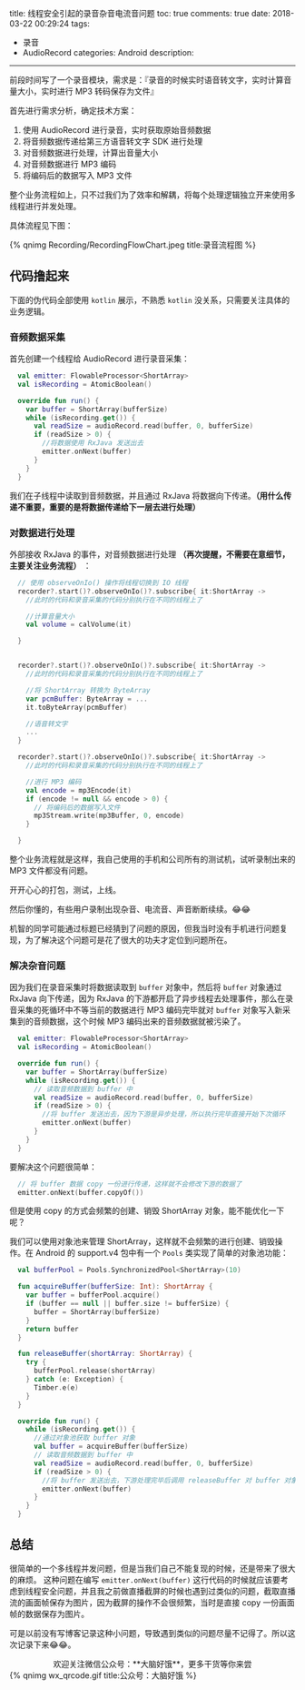 title: 线程安全引起的录音杂音电流音问题
toc: true
comments: true
date: 2018-03-22 00:29:24
tags:
- 录音
- AudioRecord
categories: Android
description:
---

前段时间写了一个录音模块，需求是：『录音的时候实时语音转文字，实时计算音量大小，实时进行 MP3 转码保存为文件』

首先进行需求分析，确定技术方案：

1. 使用 AudioRecord 进行录音，实时获取原始音频数据
2. 将音频数据传递给第三方语音转文字 SDK 进行处理
3. 对音频数据进行处理，计算出音量大小
4. 对音频数据进行 MP3 编码
5. 将编码后的数据写入 MP3 文件

整个业务流程如上，只不过我们为了效率和解耦，将每个处理逻辑独立开来使用多线程进行并发处理。

具体流程见下图：

{% qnimg Recording/RecordingFlowChart.jpeg title:录音流程图  %}

## 代码撸起来

下面的伪代码全部使用 `kotlin` 展示，不熟悉 `kotlin` 没关系，只需要关注具体的业务逻辑。

### 音频数据采集

首先创建一个线程给 AudioRecord 进行录音采集：

```kotlin
  val emitter: FlowableProcessor<ShortArray>
  val isRecording = AtomicBoolean()

  override fun run() {
    var buffer = ShortArray(bufferSize)
    while (isRecording.get()) {
      val readSize = audioRecord.read(buffer, 0, bufferSize)
      if (readSize > 0) {
        //将数据使用 RxJava 发送出去
        emitter.onNext(buffer)
      }
    }
  }
```

我们在子线程中读取到音频数据，并且通过 RxJava 将数据向下传递。**（用什么传递不重要，重要的是将数据传递给下一层去进行处理）**

### 对数据进行处理

外部接收 RxJava 的事件，对音频数据进行处理 **（再次提醒，不需要在意细节，主要关注业务流程）** ：

```kotlin
  // 使用 observeOnIo() 操作将线程切换到 IO 线程
  recorder?.start()?.observeOnIo()?.subscribe{ it:ShortArray ->
    //此时的代码和录音采集的代码分别执行在不同的线程上了

    //计算音量大小
    val volume = calVolume(it)

  }


  recorder?.start()?.observeOnIo()?.subscribe{ it:ShortArray ->
    //此时的代码和录音采集的代码分别执行在不同的线程上了

    //将 ShortArray 转换为 ByteArray
    var pcmBuffer: ByteArray = ...
    it.toByteArray(pcmBuffer)

    //语音转文字
    ...
  }

  recorder?.start()?.observeOnIo()?.subscribe{ it:ShortArray ->
    //此时的代码和录音采集的代码分别执行在不同的线程上了

    //进行 MP3 编码
    val encode = mp3Encode(it)
    if (encode != null && encode > 0) {
      // 将编码后的数据写入文件
      mp3Stream.write(mp3Buffer, 0, encode)
    }

  }

```

整个业务流程就是这样，我自己使用的手机和公司所有的测试机，试听录制出来的 MP3 文件都没有问题。

开开心心的打包，测试，上线。

然后你懂的，有些用户录制出现杂音、电流音、声音断断续续。😂😂

机智的同学可能通过标题已经猜到了问题的原因，但我当时没有手机进行问题复现，为了解决这个问题可是花了很大的功夫才定位到问题所在。

### 解决杂音问题

因为我们在录音采集时将数据读取到 `buffer` 对象中，然后将 `buffer` 对象通过 RxJava 向下传递，因为 RxJava 的下游都开启了异步线程去处理事件，那么在录音采集的死循环中不等当前的数据进行 MP3 编码完毕就对 `buffer` 对象写入新采集到的音频数据，这个时候 MP3 编码出来的音频数据就被污染了。

```kotlin
  val emitter: FlowableProcessor<ShortArray>
  val isRecording = AtomicBoolean()

  override fun run() {
    var buffer = ShortArray(bufferSize)
    while (isRecording.get()) {
      // 读取音频数据到 buffer 中
      val readSize = audioRecord.read(buffer, 0, bufferSize)
      if (readSize > 0) {
        //将 buffer 发送出去，因为下游是异步处理，所以执行完毕直接开始下次循环
        emitter.onNext(buffer)
      }
    }
  }
```

要解决这个问题很简单：

``` kotlin
  // 将 buffer 数据 copy 一份进行传递，这样就不会修改下游的数据了
  emitter.onNext(buffer.copyOf())
```

但是使用 copy 的方式会频繁的创建、销毁 ShortArray 对象，能不能优化一下呢？

我们可以使用对象池来管理 ShortArray，这样就不会频繁的进行创建、销毁操作。在 Android 的 support.v4 包中有一个 `Pools` 类实现了简单的对象池功能：

```kotlin
  val bufferPool = Pools.SynchronizedPool<ShortArray>(10)

  fun acquireBuffer(bufferSize: Int): ShortArray {
    var buffer = bufferPool.acquire()
    if (buffer == null || buffer.size != bufferSize) {
      buffer = ShortArray(bufferSize)
    }
    return buffer
  }

  fun releaseBuffer(shortArray: ShortArray) {
    try {
      bufferPool.release(shortArray)
    } catch (e: Exception) {
      Timber.e(e)
    }
  }

  override fun run() {
    while (isRecording.get()) {
      //通过对象池获取 buffer 对象
      val buffer = acquireBuffer(bufferSize)
      // 读取音频数据到 buffer 中
      val readSize = audioRecord.read(buffer, 0, bufferSize)
      if (readSize > 0) {
        //将 buffer 发送出去，下游处理完毕后调用 releaseBuffer 对 buffer 对象进行释放
        emitter.onNext(buffer)
      }
    }
  }

```

## 总结

很简单的一个多线程并发问题，但是当我们自己不能复现的时候，还是带来了很大的麻烦。
这种问题在编写 `emitter.onNext(buffer)` 这行代码的时候就应该要考虑到线程安全问题，并且我之前做直播截屏的时候也遇到过类似的问题，截取直播流的画面帧保存为图片，因为截屏的操作不会很频繁，当时是直接 copy 一份画面帧的数据保存为图片。

可是以前没有写博客记录这种小问题，导致遇到类似的问题尽量不记得了。所以这次记录下来😂😂。

<center>欢迎关注微信公众号：**大脑好饿**，更多干货等你来尝</center>
{% qnimg wx_qrcode.gif title:公众号：大脑好饿  %}
